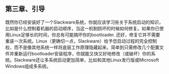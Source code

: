 ## 第三章、引导

既然你已经安装好了一个Slackware系统，你就应该学习些关于系统启动的知识，比如是什么控制着机器的启动顺序，当这一机制损坏的时候如何修复。如果你已使用Linux足够长的时间，你总有可能搞坏你的bootloader. 还好，修复它并不需要重装一次系统。Linux（更确切一点，Slackware）给予您启动过程的完全控制权，而不是像其他系统一样将底层工作原理隐藏起来。简单到只需修改几个配置文件并重新运行bootloader安装程序，你就能又快又好地修改（或破坏）你的系统。Slackware还让多系统启动更加简单，比如和其他Linux发行版或Microsoft Windows组成多系统。

